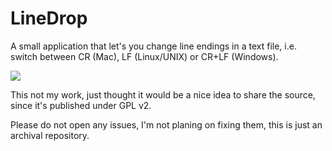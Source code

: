 # LineDrop
A small application that let's you change line endings in a text file, i.e. switch between CR (Mac), LF (Linux/UNIX) or CR+LF (Windows).

<img align="center" src="https://i.postimg.cc/W1NNtMBW/SHOT0126.png">

This not my work, just thought it would be a nice idea to share the source, since it's published under GPL v2.

Please do not open any issues, I'm not planing on fixing them, this is just an archival repository.
